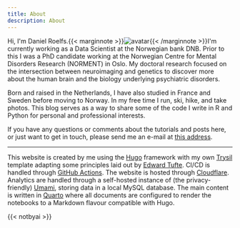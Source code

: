 ```yaml
---
title: About
description: About
---
```



Hi, I'm Daniel Roelfs.{{< marginnote >}}![avatar](../../avatar.png){{< /marginnote >}}I'm currently working as a Data Scientist at the Norwegian bank DNB. Prior to this I was a PhD candidate working at the Norwegian Centre for Mental Disorders Research (NORMENT) in Oslo. My doctoral research focused on the intersection between neuroimaging and genetics to discover more about the human brain and the biology underlying psychiatric disorders.

Born and raised in the Netherlands, I have also studied in France and Sweden before moving to Norway. In my free time I run, ski, hike, and take photos. This blog serves as a way to share some of the code I write in R and Python for personal and professional interests.

If you have any questions or comments about the tutorials and posts here, or just want to get in touch, please send me an e-mail at [this address](mailto:answer_salt8f@icloud.com).

------------------------------------------------------------------------

This website is created by me using the [Hugo](https://gohugo.io) framework with my own [Trysil](https://danielroelfs.github.io/hugo-theme-trysil/) template adapting some principles laid out by [Edward Tufte](https://github.com/edwardtufte/tufte-css). CI/CD is handled through [GitHub Actions](https://github.com/features/actions). The website is hosted through [Cloudflare](https://www.cloudflare.com). Analytics are handled through a self-hosted instance of (the privacy-friendly) [Umami](https://umami.is), storing data in a local MySQL database. The main content is written in [Quarto](https://quarto.org) where all documents are configured to render the notebooks to a Markdown flavour compatible with Hugo.

{{< notbyai >}}
